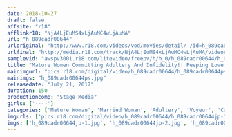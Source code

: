```yaml
---
date: 2018-10-27
draft: false
affsite: "r18"
afflinkr18: "NjA4LjEuMS4xLjAuMC4wLjAuMA"
url: "h_089cadr00644"
urloriginal: "http://www.r18.com/videos/vod/movies/detail/-/id=h_089cadr00644"
urlfinal: "http://media.r18.com/track/NjA4LjEuMS4xLjAuMC4wLjAuMA/videos/vod/movies/detail/-/id=h_089cadr00644"
samplevid: "awspv3001.r18.com/litevideo/freepv/h/h_0/h_089cadr00644/h_089cadr00644_dmb_w.mp4"
title: "Mature Women Committing Adultery And Infidelity!! Peeping Love Hotel Videos Secretly Filmed Episodes Of Love And Sex"
mainimgurl: "pics.r18.com/digital/video/h_089cadr00644/h_089cadr00644ps.jpg"
mainimgs: "h_089cadr00644ps.jpg"
releasedate: "July 21, 2017"
duration: 150
productioncomp: "Stage Media"
girls: ['----']
categories: ['Mature Woman', 'Married Woman', 'Adultery', 'Voyeur', 'Couple']
imgurls: ['pics.r18.com/digital/video/h_089cadr00644/h_089cadr00644jp-1.jpg', 'pics.r18.com/digital/video/h_089cadr00644/h_089cadr00644jp-2.jpg', 'pics.r18.com/digital/video/h_089cadr00644/h_089cadr00644jp-3.jpg', 'pics.r18.com/digital/video/h_089cadr00644/h_089cadr00644jp-4.jpg', 'pics.r18.com/digital/video/h_089cadr00644/h_089cadr00644jp-5.jpg', 'pics.r18.com/digital/video/h_089cadr00644/h_089cadr00644jp-6.jpg', 'pics.r18.com/digital/video/h_089cadr00644/h_089cadr00644jp-7.jpg', 'pics.r18.com/digital/video/h_089cadr00644/h_089cadr00644jp-8.jpg', 'pics.r18.com/digital/video/h_089cadr00644/h_089cadr00644jp-9.jpg', 'pics.r18.com/digital/video/h_089cadr00644/h_089cadr00644jp-10.jpg', 'pics.r18.com/digital/video/h_089cadr00644/h_089cadr00644jp-11.jpg', 'pics.r18.com/digital/video/h_089cadr00644/h_089cadr00644jp-12.jpg', 'pics.r18.com/digital/video/h_089cadr00644/h_089cadr00644jp-13.jpg', 'pics.r18.com/digital/video/h_089cadr00644/h_089cadr00644jp-14.jpg', 'pics.r18.com/digital/video/h_089cadr00644/h_089cadr00644jp-15.jpg', 'pics.r18.com/digital/video/h_089cadr00644/h_089cadr00644jp-16.jpg', 'pics.r18.com/digital/video/h_089cadr00644/h_089cadr00644jp-17.jpg', 'pics.r18.com/digital/video/h_089cadr00644/h_089cadr00644jp-18.jpg', 'pics.r18.com/digital/video/h_089cadr00644/h_089cadr00644jp-19.jpg', 'pics.r18.com/digital/video/h_089cadr00644/h_089cadr00644jp-20.jpg']
imgs: ['h_089cadr00644jp-1.jpg', 'h_089cadr00644jp-2.jpg', 'h_089cadr00644jp-3.jpg', 'h_089cadr00644jp-4.jpg', 'h_089cadr00644jp-5.jpg', 'h_089cadr00644jp-6.jpg', 'h_089cadr00644jp-7.jpg', 'h_089cadr00644jp-8.jpg', 'h_089cadr00644jp-9.jpg', 'h_089cadr00644jp-10.jpg', 'h_089cadr00644jp-11.jpg', 'h_089cadr00644jp-12.jpg', 'h_089cadr00644jp-13.jpg', 'h_089cadr00644jp-14.jpg', 'h_089cadr00644jp-15.jpg', 'h_089cadr00644jp-16.jpg', 'h_089cadr00644jp-17.jpg', 'h_089cadr00644jp-18.jpg', 'h_089cadr00644jp-19.jpg', 'h_089cadr00644jp-20.jpg']
---
```

